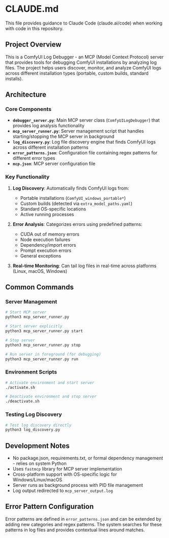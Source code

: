 # CLAUDE.md

This file provides guidance to Claude Code (claude.ai/code) when working with code in this repository.

## Project Overview

This is a ComfyUI Log Debugger - an MCP (Model Context Protocol) server that provides tools for debugging ComfyUI installations by analyzing log files. The project helps users discover, monitor, and analyze ComfyUI logs across different installation types (portable, custom builds, standard installs).

## Architecture

### Core Components

- **`debugger_server.py`**: Main MCP server class (`ComfyUILogDebugger`) that provides log analysis functionality
- **`mcp_server_runner.py`**: Server management script that handles starting/stopping the MCP server in background
- **`log_discovery.py`**: Log file discovery engine that finds ComfyUI logs across different installation patterns
- **`error_patterns.json`**: Configuration file containing regex patterns for different error types
- **`mcp.json`**: MCP server configuration file

### Key Functionality

1. **Log Discovery**: Automatically finds ComfyUI logs from:
   - Portable installations (`ComfyUI_windows_portable*`)
   - Custom builds (detected via `extra_model_paths.yaml`)
   - Standard OS-specific locations
   - Active running processes

2. **Error Analysis**: Categorizes errors using predefined patterns:
   - CUDA out of memory errors
   - Node execution failures
   - Dependency/import errors
   - Prompt execution errors
   - General exceptions

3. **Real-time Monitoring**: Can tail log files in real-time across platforms (Linux, macOS, Windows)

## Common Commands

### Server Management
```bash
# Start MCP server
python3 mcp_server_runner.py

# Start server explicitly  
python3 mcp_server_runner.py start

# Stop server
python3 mcp_server_runner.py stop

# Run server in foreground (for debugging)
python3 mcp_server_runner.py run
```

### Environment Scripts
```bash
# Activate environment and start server
./activate.sh

# Deactivate environment and stop server  
./deactivate.sh
```

### Testing Log Discovery
```bash
# Test log discovery directly
python3 log_discovery.py
```

## Development Notes

- No package.json, requirements.txt, or formal dependency management - relies on system Python
- Uses `fastmcp` library for MCP server implementation
- Cross-platform support with OS-specific logic for Windows/Linux/macOS
- Server runs as background process with PID file management
- Log output redirected to `mcp_server_output.log`

## Error Pattern Configuration

Error patterns are defined in `error_patterns.json` and can be extended by adding new categories and regex patterns. The system searches for these patterns in log files and provides contextual lines around matches.
